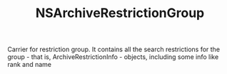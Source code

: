 ﻿---
uid: crmscript_ref_NSArchiveRestrictionGroup
title: NSArchiveRestrictionGroup
intellisense: Void.NSArchiveRestrictionGroup
keywords: NSArchiveRestrictionGroup
so.topic: reference
---

Carrier for restriction group. It contains all the search restrictions for the group - that is, ArchiveRestrictionInfo - objects, including some info like rank and name
